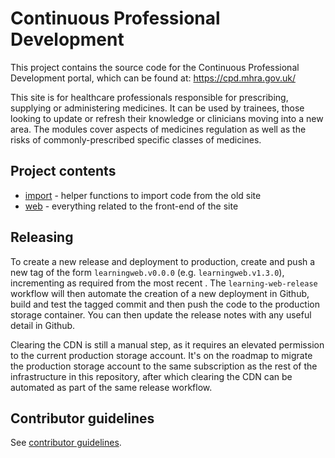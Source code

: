 # Continuous Professional Development

This project contains the source code for the Continuous Professional Development portal, which can be found at: https://cpd.mhra.gov.uk/

This site is for healthcare professionals responsible for prescribing, supplying or administering medicines. It can be used by trainees, those looking to update or refresh their knowledge or clinicians moving into a new area. The modules cover aspects of medicines regulation as well as the risks of commonly-prescribed specific classes of medicines.

## Project contents

- [import](./import) - helper functions to import code from the old site
- [web](./web) - everything related to the front-end of the site

## Releasing

To create a new release and deployment to production, create and push a new tag of the form `learningweb.v0.0.0` (e.g. `learningweb.v1.3.0`), incrementing as required from the most recent . The `learning-web-release` workflow will then automate the creation of a new deployment in Github, build and test the tagged commit and then push the code to the production storage container. You can then update the release notes with any useful detail in Github.

Clearing the CDN is still a manual step, as it requires an elevated permission to the current production storage account. It's on the roadmap to migrate the production storage account to the same subscription as the rest of the infrastructure in this repository, after which clearing the CDN can be automated as part of the same release workflow.

## Contributor guidelines

See [contributor guidelines](./docs/contributor-guidelines).
